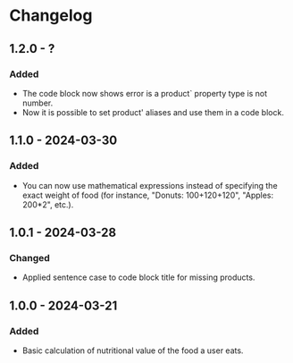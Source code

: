 # Changelog

## 1.2.0 - ?

### Added

* The code block now shows error is a product` property type is not number.
* Now it is possible to set product' aliases and use them in a code block.

## 1.1.0 - 2024-03-30

### Added

* You can now use mathematical expressions instead of specifying the exact weight of food (for instance, "Donuts: 100+120+120", "Apples: 200*2", etc.).

## 1.0.1 - 2024-03-28

### Changed

* Applied sentence case to code block title for missing products.

## 1.0.0 - 2024-03-21

### Added

* Basic calculation of nutritional value of the food a user eats.